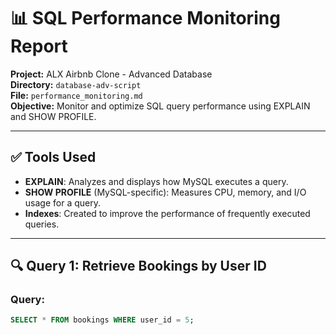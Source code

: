 # 📊 SQL Performance Monitoring Report
**Project:** ALX Airbnb Clone - Advanced Database  
**Directory:** `database-adv-script`  
**File:** `performance_monitoring.md`  
**Objective:** Monitor and optimize SQL query performance using EXPLAIN and SHOW PROFILE.

---

## ✅ Tools Used

- **EXPLAIN**: Analyzes and displays how MySQL executes a query.
- **SHOW PROFILE** (MySQL-specific): Measures CPU, memory, and I/O usage for a query.
- **Indexes**: Created to improve the performance of frequently executed queries.

---

## 🔍 Query 1: Retrieve Bookings by User ID

### Query:
```sql
SELECT * FROM bookings WHERE user_id = 5;
